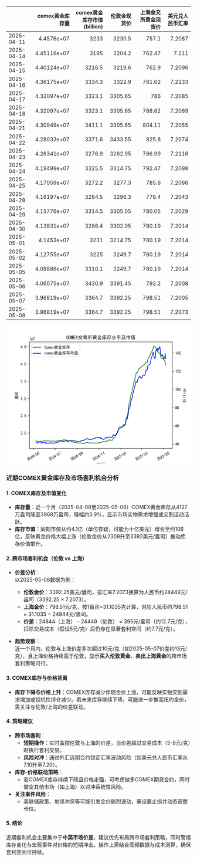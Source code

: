 |            |   comex黄金库存量 |   comex黄金库存市值(billion) |   伦敦金现货价 |   上海金交所黄金现货价 |   美元兑人民币汇率 |
|:-----------|------------------:|-----------------------------:|---------------:|-----------------------:|-------------------:|
| 2025-04-11 |       4.4576e+07  |                       3233   |        3230.5  |                 757.1  |             7.2087 |
| 2025-04-14 |       4.45116e+07 |                       3195   |        3204.2  |                 762.47 |             7.211  |
| 2025-04-15 |       4.40124e+07 |                       3216.5 |        3219.6  |                 762.9  |             7.2096 |
| 2025-04-16 |       4.36175e+07 |                       3334.3 |        3322.9  |                 781.62 |             7.2133 |
| 2025-04-17 |       4.32097e+07 |                       3323.1 |        3305.65 |                 786    |             7.2085 |
| 2025-04-18 |       4.32097e+07 |                       3323.1 |        3305.65 |                 788.62 |             7.2069 |
| 2025-04-21 |       4.30949e+07 |                       3411.1 |        3305.65 |                 804.11 |             7.2055 |
| 2025-04-22 |       4.28033e+07 |                       3371.6 |        3433.55 |                 825.8  |             7.2074 |
| 2025-04-23 |       4.26341e+07 |                       3276.9 |        3262.95 |                 786.99 |             7.2116 |
| 2025-04-24 |       4.19499e+07 |                       3325.5 |        3314.75 |                 792.47 |             7.2098 |
| 2025-04-25 |       4.17059e+07 |                       3272.2 |        3277.3  |                 785.6  |             7.2066 |
| 2025-04-28 |       4.16197e+07 |                       3284.5 |        3296.3  |                 778.4  |             7.2043 |
| 2025-04-29 |       4.15776e+07 |                       3314.5 |        3305.05 |                 780.05 |             7.2029 |
| 2025-04-30 |       4.13831e+07 |                       3286.4 |        3302.05 |                 780.19 |             7.2014 |
| 2025-05-01 |       4.1453e+07  |                       3231   |        3214.75 |                 780.19 |             7.2014 |
| 2025-05-02 |       4.12755e+07 |                       3225   |        3249.7  |                 780.19 |             7.2014 |
| 2025-05-05 |       4.08886e+07 |                       3310.1 |        3249.7  |                 780.19 |             7.2014 |
| 2025-05-06 |       4.06075e+07 |                       3430.9 |        3391.45 |                 792.2  |             7.2008 |
| 2025-05-07 |       3.96819e+07 |                       3364.7 |        3392.25 |                 798.51 |             7.2005 |
| 2025-05-08 |       3.96819e+07 |                       3364.7 |        3392.25 |                 798.51 |             7.2073 |

![图](gold.png)



### 近期COMEX黄金库存及市场套利机会分析

#### 1. **COMEX库存及市值变化**
- **库存量**：近一个月（2025-04-08至2025-05-08）COMEX黄金库存从4127万盎司降至3968万盎司，降幅约3.9%，显示市场实物需求增强或交割活动活跃。
- **库存市值**：同期市值从约4.1亿（单位存疑，可能为十亿美元）增长至约106亿，反映黄金价格大幅上涨（伦敦金价从2309升至3392美元/盎司）推动库存价值攀升。

#### 2. **跨市场套利机会（伦敦 vs 上海）**
- **价差分析**：  
  以2025-05-08数据为例：  
  - **伦敦金价**：3392.25美元/盎司，按汇率7.2073换算为人民币约24449元/盎司（3392.25 × 7.2073）。  
  - **上海金价**：798.51元/克，按1盎司=31.1035克计算，对应人民币约798.51 × 31.1035 = 24844元/盎司。  
  - **价差**：24844（上海） - 24449（伦敦） = 395元/盎司（约12.7元/克），扣除交易成本（假设5元/克）后仍存在显著套利空间（约7.7元/克）。  

- **趋势观察**：  
  近一个月内，伦敦与上海价差多次超过10元/克（如2025-05-07价差约13元/克），且上海价格持续高于伦敦，显示**买入伦敦黄金、卖出上海黄金**的跨市场套利策略可行。

#### 3. **COMEX库存与价格背离**
- **库存下降与价格上升**：COMEX库存减少伴随金价上涨，可能反映实物交割需求增加或投机性持仓减少。若未来库存继续下降，可能进一步推高纽约金价，需关注与伦敦/上海的价差联动。

#### 4. **策略建议**
- **跨市场套利**：  
  - **短期操作**：实时监控伦敦与上海的价差，当价差超过交易成本（5-8元/克）时执行套利交易。  
  - **风险对冲**：通过外汇远期合约锁定汇率波动风险（如美元兑人民币汇率从7.10升至7.20）。  
- **库存-价格联动策略**：  
  - 若COMEX库存持续下降且价格走强，可考虑做多COMEX期货合约，同时做空其他市场（如上海）以对冲系统性风险。  
- **关注事件风险**：  
  - 美联储政策、地缘冲突等可能引发金价剧烈波动，需设置止损并动态调整仓位。

#### 5. **结论**
近期套利机会主要集中于**中英市场价差**，建议优先布局跨市场套利策略，同时警惕库存变化与宏观事件对价格的短期冲击。操作上需结合高频数据与成本测算，确保套利空间可持续。